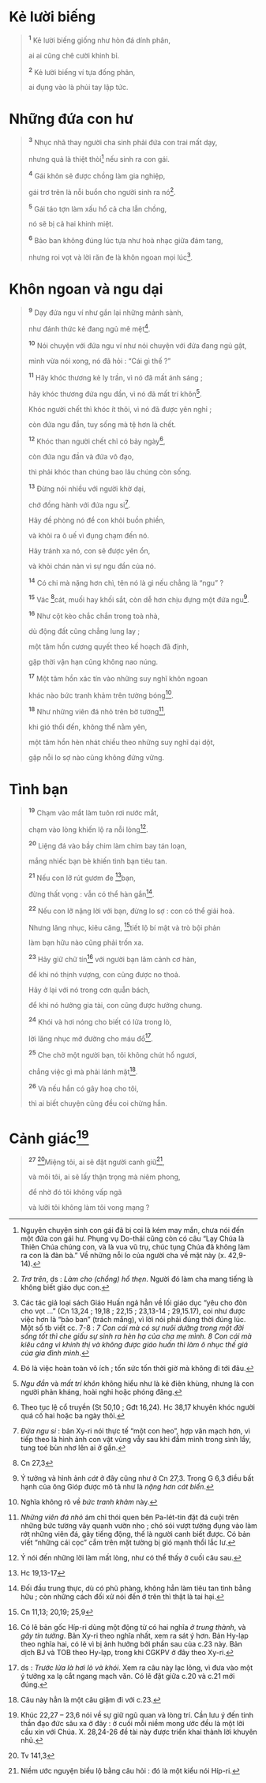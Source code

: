 # Kẻ lười biếng

> <sup><b>1</b></sup> Kẻ lười biếng giống như hòn đá dính phân,
>
> ai ai cũng chê cười khinh bỉ.
>
> <sup><b>2</b></sup> Kẻ lười biếng ví tựa đống phân,
>
> ai đụng vào là phủi tay lập tức.

# Những đứa con hư

> <sup><b>3</b></sup> Nhục nhã thay người cha sinh phải đứa con trai mất dạy,
>
> nhưng quả là thiệt thòi[^1-96b87ba9-43a7-4a39-9008-df6b834e7647] nếu sinh ra con gái.
>
> <sup><b>4</b></sup> Gái khôn sẽ được chồng làm gia nghiệp,
>
> gái trơ trẽn là nỗi buồn cho người sinh ra nó[^2-96b87ba9-43a7-4a39-9008-df6b834e7647].
>
> <sup><b>5</b></sup> Gái táo tợn làm xấu hổ cả cha lẫn chồng,
>
> nó sẽ bị cả hai khinh miệt.
>
> <sup><b>6</b></sup> Bảo ban không đúng lúc tựa như hoà nhạc giữa đám tang,
>
> nhưng roi vọt và lời răn đe là khôn ngoan mọi lúc[^3-96b87ba9-43a7-4a39-9008-df6b834e7647].

# Khôn ngoan và ngu dại

> <sup><b>9</b></sup> Dạy đứa ngu ví như gắn lại những mảnh sành,
>
> như đánh thức kẻ đang ngủ mê mệt[^4-96b87ba9-43a7-4a39-9008-df6b834e7647].
>
> <sup><b>10</b></sup> Nói chuyện với đứa ngu ví như nói chuyện với đứa đang ngủ gật,
>
> mình vừa nói xong, nó đã hỏi : “Cái gì thế ?”
>
> <sup><b>11</b></sup> Hãy khóc thương kẻ ly trần, vì nó đã mất ánh sáng ;
>
> hãy khóc thương đứa ngu đần, vì nó đã mất trí khôn[^5-96b87ba9-43a7-4a39-9008-df6b834e7647].
>
> Khóc người chết thì khóc ít thôi, vì nó đã được yên nghỉ ;
>
> còn đứa ngu đần, tuy sống mà tệ hơn là chết.
>
> <sup><b>12</b></sup> Khóc than người chết chỉ có bảy ngày[^6-96b87ba9-43a7-4a39-9008-df6b834e7647],
>
> còn đứa ngu đần và đứa vô đạo,
>
> thì phải khóc than chúng bao lâu chúng còn sống.
>
> <sup><b>13</b></sup> Đừng nói nhiều với người khờ dại,
>
> chớ đồng hành với đứa ngu si[^7-96b87ba9-43a7-4a39-9008-df6b834e7647].
>
> Hãy đề phòng nó để con khỏi buồn phiền,
>
> và khỏi ra ô uế vì đụng chạm đến nó.
>
> Hãy tránh xa nó, con sẽ được yên ổn,
>
> và khỏi chán nản vì sự ngu đần của nó.
>
> <sup><b>14</b></sup> Có chi mà nặng hơn chì, tên nó là gì nếu chẳng là “ngu” ?
>
> <sup><b>15</b></sup> Vác [^1@-96b87ba9-43a7-4a39-9008-df6b834e7647]cát, muối hay khối sắt, còn dễ hơn chịu đựng một đứa ngu[^8-96b87ba9-43a7-4a39-9008-df6b834e7647].
>
> <sup><b>16</b></sup> Như cột kèo chắc chắn trong toà nhà,
>
> dù động đất cũng chẳng lung lay ;
>
> một tâm hồn cương quyết theo kế hoạch đã định,
>
> gặp thời vận hạn cũng không nao núng.
>
> <sup><b>17</b></sup> Một tâm hồn xác tín vào những suy nghĩ khôn ngoan
>
> khác nào bức tranh khảm trên tường bóng[^9-96b87ba9-43a7-4a39-9008-df6b834e7647].
>
> <sup><b>18</b></sup> Như những viên đá nhỏ trên bờ tường[^10-96b87ba9-43a7-4a39-9008-df6b834e7647],
>
> khi gió thổi đến, không thể nằm yên,
>
> một tâm hồn hèn nhát chiều theo những suy nghĩ dại dột,
>
> gặp nỗi lo sợ nào cũng không đứng vững.

# Tình bạn

> <sup><b>19</b></sup> Chạm vào mắt làm tuôn rơi nước mắt,
>
> chạm vào lòng khiến lộ ra nỗi lòng[^11-96b87ba9-43a7-4a39-9008-df6b834e7647].
>
> <sup><b>20</b></sup> Liệng đá vào bầy chim làm chim bay tán loạn,
>
> mắng nhiếc bạn bè khiến tình bạn tiêu tan.
>
> <sup><b>21</b></sup> Nếu con lỡ rút gươm đe [^2@-96b87ba9-43a7-4a39-9008-df6b834e7647]bạn,
>
> đừng thất vọng : vẫn có thể hàn gắn[^12-96b87ba9-43a7-4a39-9008-df6b834e7647].
>
> <sup><b>22</b></sup> Nếu con lỡ nặng lời với bạn, đừng lo sợ : con có thể giải hoà.
>
> Nhưng lăng nhục, kiêu căng, [^3@-96b87ba9-43a7-4a39-9008-df6b834e7647]tiết lộ bí mật và trò bội phản
>
> làm bạn hữu nào cũng phải trốn xa.
>
> <sup><b>23</b></sup> Hãy giữ chữ tín[^13-96b87ba9-43a7-4a39-9008-df6b834e7647] với người bạn lâm cảnh cơ hàn,
>
> để khi nó thịnh vượng, con cũng được no thoả.
>
> Hãy ở lại với nó trong cơn quẫn bách,
>
> để khi nó hưởng gia tài, con cũng được hưởng chung.
>
> <sup><b>24</b></sup> Khói và hơi nóng cho biết có lửa trong lò,
>
> lời lăng nhục mở đường cho máu đổ[^14-96b87ba9-43a7-4a39-9008-df6b834e7647].
>
> <sup><b>25</b></sup> Che chở một người bạn, tôi không chút hổ ngươi,
>
> chẳng việc gì mà phải lánh mặt[^15-96b87ba9-43a7-4a39-9008-df6b834e7647].
>
> <sup><b>26</b></sup> Và nếu hắn có gây hoạ cho tôi,
>
> thì ai biết chuyện cũng đều coi chừng hắn.

# Cảnh giác[^16-96b87ba9-43a7-4a39-9008-df6b834e7647]

> <sup><b>27</b></sup> [^4@-96b87ba9-43a7-4a39-9008-df6b834e7647]Miệng tôi, ai sẽ đặt người canh giữ[^17-96b87ba9-43a7-4a39-9008-df6b834e7647],
>
> và môi tôi, ai sẽ lấy thận trọng mà niêm phong,
>
> để nhờ đó tôi không vấp ngã
>
> và lưỡi tôi không làm tôi vong mạng ?

[^1-96b87ba9-43a7-4a39-9008-df6b834e7647]: Nguyên chuyện sinh con gái đã bị coi là kém may mắn, chưa nói đến một đứa con gái hư. Phụng vụ Do-thái cũng còn có câu “Lạy Chúa là Thiên Chúa chúng con, và là vua vũ trụ, chúc tụng Chúa đã không làm ra con là đàn bà.” Về những nỗi lo của người cha về mặt này (x. 42,9-14).
[^2-96b87ba9-43a7-4a39-9008-df6b834e7647]: *Trơ trẽn*, ds : *Làm cho (chồng) hổ thẹn*. Người đó làm cha mang tiếng là không biết giáo dục con.
[^3-96b87ba9-43a7-4a39-9008-df6b834e7647]: Các tác giả loại sách Giáo Huấn ngả hẳn về lối giáo dục “yêu cho đòn cho vọt ...” (Cn 13,24 ; 19,18 ; 22,15 ; 23,13-14 ; 29,15.17), coi như được việc hơn là “bảo ban” (trách mắng), vì lời nói phải đúng thời đúng lúc. Một số tb viết cc. 7-8 : *7 Con cái mà có sự nuôi dưỡng trong một đời sống tốt thì che giấu sự sinh ra hèn hạ của cha mẹ mình. 8 Con cái mà kiêu căng vì khinh thị và không được giáo huấn thì làm ô nhục thế giá của gia đình mình*.
[^4-96b87ba9-43a7-4a39-9008-df6b834e7647]: Đó là việc hoàn toàn vô ích ; tốn sức tốn thời giờ mà không đi tới đâu.
[^5-96b87ba9-43a7-4a39-9008-df6b834e7647]: *Ngu đần* và *mất trí khôn* không hiểu như là kẻ điên khùng, nhưng là con người phản kháng, hoài nghi hoặc phóng đãng.
[^6-96b87ba9-43a7-4a39-9008-df6b834e7647]: Theo tục lệ cổ truyền (St 50,10 ; Gđt 16,24). Hc 38,17 khuyên khóc người quá cố hai hoặc ba ngày thôi.
[^7-96b87ba9-43a7-4a39-9008-df6b834e7647]: *Đứa ngu si* : bản Xy-ri nói thực tế “một con heo”, hợp văn mạch hơn, vì tiếp theo là hình ảnh con vật vùng vẫy sau khi đầm mình trong sình lầy, tung toé bùn nhơ lên ai ở gần.
[^8-96b87ba9-43a7-4a39-9008-df6b834e7647]: Ý tưởng và hình ảnh *cát* ở đây cũng như ở Cn 27,3. Trong G 6,3 điều bất hạnh của ông Gióp được mô tả như là *nặng hơn cát biển*.
[^9-96b87ba9-43a7-4a39-9008-df6b834e7647]: Nghĩa không rõ về *bức tranh khảm* này.
[^10-96b87ba9-43a7-4a39-9008-df6b834e7647]: *Những viên đá nhỏ* ám chỉ thói quen bên Pa-lét-tin đặt đá cuội trên những bức tường vây quanh vườn nho ; chó sói vượt tường đụng vào làm rớt những viên đá, gây tiếng động, thế là người canh biết được. Có bản viết “những cái cọc” cắm trên mặt tường bị gió mạnh thổi lắc lư.
[^11-96b87ba9-43a7-4a39-9008-df6b834e7647]: Ý nói đến những lời làm mất lòng, như có thể thấy ở cuối câu sau.
[^12-96b87ba9-43a7-4a39-9008-df6b834e7647]: Đối đầu trung thực, dù có phũ phàng, không hẳn làm tiêu tan tình bằng hữu ; còn những cách đối xử nói đến ở trên thì thật là tai hại.
[^13-96b87ba9-43a7-4a39-9008-df6b834e7647]: Có lẽ bản gốc Híp-ri dùng một động từ có hai nghĩa *ở trung thành*, và *gây tin tưởng*. Bản Xy-ri theo nghĩa nhất, xem ra sát ý hơn. Bản Hy-lạp theo nghĩa hai, có lẽ vì bị ảnh hưởng bởi phần sau của c.23 này. Bản dịch BJ và TOB theo Hy-lạp, trong khi CGKPV ở đây theo Xy-ri.
[^14-96b87ba9-43a7-4a39-9008-df6b834e7647]: ds : *Trước lửa là hơi lò và khói*. Xem ra câu này lạc lõng, vì đưa vào một ý tưởng xa lạ cắt ngang mạch văn. Có lẽ đặt giữa c.20 và c.21 mới đúng.
[^15-96b87ba9-43a7-4a39-9008-df6b834e7647]: Câu này hẳn là một câu giặm đi với c.23.
[^16-96b87ba9-43a7-4a39-9008-df6b834e7647]: Khúc 22,27 – 23,6 nói về sự giữ ngũ quan và lòng trí. Cần lưu ý đến tinh thần đạo đức sâu xa ở đây : ở cuối mỗi niềm mong ước đều là một lời cầu xin với Chúa. X. 28,24-26 đề tài này được triển khai thành lời khuyên nhủ.
[^17-96b87ba9-43a7-4a39-9008-df6b834e7647]: Niềm ước nguyện biểu lộ bằng câu hỏi : đó là một kiểu nói Híp-ri.
[^1@-96b87ba9-43a7-4a39-9008-df6b834e7647]: Cn 27,3
[^2@-96b87ba9-43a7-4a39-9008-df6b834e7647]: Hc 19,13-17
[^3@-96b87ba9-43a7-4a39-9008-df6b834e7647]: Cn 11,13; 20,19; 25,9
[^4@-96b87ba9-43a7-4a39-9008-df6b834e7647]: Tv 141,3